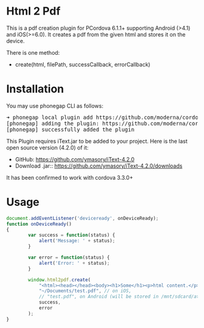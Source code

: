 Html 2 Pdf
=============

This is a pdf creation plugin for PCordova 6.1.1+ supporting Android (>4.1) and iOS(>=6.0).
It creates a pdf from the given html and stores it on the device.

There is one method:

* create(html, filePath, successCallback, errorCallback)

Installation
======
You may use phonegap CLI as follows:

<pre>
➜ phonegap local plugin add https://github.com/moderna/cordova-plugin-html2pdf.git
[phonegap] adding the plugin: https://github.com/moderna/cordova-plugin-html2pdf.git
[phonegap] successfully added the plugin
</pre>

This Plugin requires iText.jar to be added to your project. Here is the last open source version (4.2.0) of it:    

 * GitHub: https://github.com/ymasory/iText-4.2.0
 * Download .jar:: https://github.com/ymasory/iText-4.2.0/downloads  
  
It has been confirmed to work with cordova 3.3.0+

Usage
====
```javascript
document.addEventListener('deviceready', onDeviceReady);
function onDeviceReady()
{
        var success = function(status) {
            alert('Message: ' + status);
        }

        var error = function(status) {
            alert('Error: ' + status);
        }

        window.html2pdf.create(
            "<html><head></head><body><h1>Some</h1><p>html content.</p></body></html>",
            "~/Documents/test.pdf", // on iOS,
			// "test.pdf", on Android (will be stored in /mnt/sdcard/at.modalog.cordova.plugin.html2pdf/test.pdf)
            success,
            error
        );
}
```
